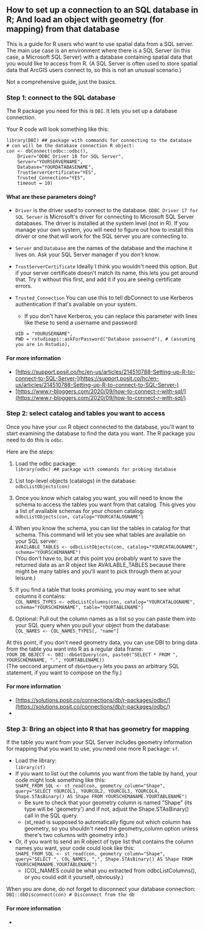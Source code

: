 
## How to set up a connection to an SQL database in R; And load an object with geometry (for mapping) from that database
This is a guide for R users who want to use spatial data from a SQL
server. The main use case is an environment where there is a SQL Server
(in this case, a Microsoft SQL Server) with a database containing
spatial data that you would like to access from R. (A SQL Server is
often used to store spatial data that ArcGIS users connect to, so this
is not an unusual scenario.)

Not a comprehensive guide, just the basics. 

### Step 1: connect to the SQL database
The R package you need for this is ```DBI```. It lets you set up a database connection. 

Your R code will look something like this:

```
library(DBI) ## package with commands for connecting to the database
# con will be the database connection R object:
con <- dbConnect(odbc::odbc(),
	Driver="ODBC Driver 18 for SQL Server",
	Server="YOURSERVERNAME",
	Database="YOURDATABASENAME",
	TrustServerCertificate="YES", 
	Trusted_Connection="YES", 
	timeout = 10)
```

#### What are these parameters doing?
* ```Driver``` is the driver used to connect to the database. ```ODBC Driver 17 for SQL Server``` is Microsoft's driver for connecting to Microsoft SQL Server databases. The driver is installed at the system level (not in R). If you manage your own system, you will need to figure out how to install this driver or one that will work for the SQL server you are connecting to.
* ```Server``` and ```Database``` are the names of the database and the machine it lives on. Ask your SQL Server manager if you don't know.
* ```TrustServerCertificate``` Ideally I think you wouldn't need this option. But if your server certificate doesn't match its name, this lets you get around that. Try it without this first, and add it if you are seeing certificate errors.
* ```Trusted_Connection``` You can use this to tell dbConnect to use Kerberos authentication if that's available on your system. 
	* If you don't have Kerberos, you can replace this parameter with lines like these to send a username and password:
	
	```
	UID = "YOURUSERNAME",
	PWD = rstudioapi::askForPassword("Database password"), # (assuming you are in Rstudio),
	```

#### For more information
* [https://support.posit.co/hc/en-us/articles/214510788-Setting-up-R-to-connect-to-SQL-Server-](https://support.posit.co/hc/en-us/articles/214510788-Setting-up-R-to-connect-to-SQL-Server-)
* [https://www.r-bloggers.com/2020/09/how-to-connect-r-with-sql/](https://www.r-bloggers.com/2020/09/how-to-connect-r-with-sql/)


### Step 2: select catalog and tables you want to access
Once you have your ```con``` R object connected to the database, you'll
want to start examining the database to find the data you want. The R
package you need to do this is ```odbc```.

Here are the steps:

1. Load the odbc package:  
``` library(odbc) ## package with commands for probing database ```

2. List top-level objects (catalogs) in the database:  
``` odbcListObjects(con) ```

3. Once you know which catalog you want, you will need to know the
schema to access the tables you want from that catalog. This gives you a
list of available schemas for your chosen catalog:  
``` odbcListObjects(con, catalog="YOURCATALOGNAME") ```

4. When you know the schema, you can list the tables in catalog for that
schema. This command will let you see what tables are available on your
SQL server:  
``` AVAILABLE_TABLES <- odbcListObjects(con, catalog="YOURCATALOGNAME", schema="YOURSCHEMANAME") ```  
(You don't have to, but at this point you probably want to save the
returned data as an R object like AVAILABLE_TABLES because there might
be many tables and you'll want to pick through them at your leisure.)

5. If you find a table that looks promising, you may want to see what columns it contains:  
``` COL_NAMES_TYPES <- odbcListColumns(con, catalog="YOURCATALOGNAME", schema="YOURSCHEMANAME", table="YOURTABLENAME") ```

6. Optional: Pull out the column names as a list so you can paste them into your SQL query when you pull your object from the database:  
``` COL_NAMES <- COL_NAMES_TYPES[, "name"] ```

At this point, if you don't need geometry data, you can use DBI to bring data from the table you want into R as a regular data frame:  
``` YOUR_DB_OBJECT <- DBI::dbGetQuery(con, paste0("SELECT * FROM ", YOURSCHEMANAME, ".", YOURTABLENAME)) ```  
(The seccond argument of ```dbGetQuery``` lets you pass an arbitrary SQL statement, if you want to compose on the fly.)

#### For more information
* [https://solutions.posit.co/connections/db/r-packages/odbc/](https://solutions.posit.co/connections/db/r-packages/odbc/)
* 


### Step 3: Bring an object into R that has geometry for mapping
If the table you want from your SQL Server includes geometry information for mapping that you want to use, you need one more R package: ```sf```. 

* Load the library:  
```library(sf)```
* If you want to list out the columns you want from the table by hand, your code might look something like this:  
``` SHAPE_FROM_SQL <- st_read(con, geometry_column="Shape", query="SELECT YOURCOL1, YOURCOL2, YOURCOL3, YOURCOL4, Shape.STAsBinary() AS Shape FROM YOURSCHEMANAME.YOURTABLENAME") ```  
	* Be sure to check that your geometry column is named "Shape" (its type will be 'geometry') and if not, adjust the Shape.STAsBinary() call in the SQL query.
	* (st_read is supposed to automatically figure out which column has geometry, so you shouldn't need the geometry_column option unless there's two columns with geometry info.)
* Or, if you want to send an R object of type list that contains the column names you want, your code could look like this:  
``` SHAPE_FROM_SQL <- st_read(con, geometry_column="Shape", query="SELECT ", COL_NAMES, ",", Shape.STAsBinary() AS Shape FROM YOURSCHEMANAME.YOURTABLENAME") ```  
	* (COL_NAMES could be what you extracted from odbcListColumns(), or you could edit it yourself, obviously.)

When you are done, do not forget to disconnect your database connection:  
``` DBI::dbDisconnect(con) # Disconnect from the db ```

#### For more information
* 



